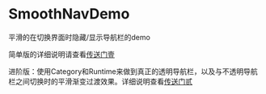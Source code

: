 # SmoothNavDemo
平滑的在切换界面时隐藏/显示导航栏的demo

简单版的详细说明请查看[传送门壹](http://www.jianshu.com/p/03170158e381)


进阶版：使用Category和Runtime来做到真正的透明导航栏，以及与不透明导航栏之间切换时的平滑渐变过渡效果。详细说明查看[传送门贰](http://www.jianshu.com/p/94910b42396c)
